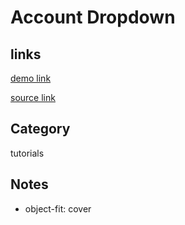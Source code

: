 # Account Dropdown

## links
[demo link](https://aldopolojr.github.io/account-dropdown/)

[source link](https://youtu.be/04u09KBBjfM)

## Category
tutorials

## Notes
- object-fit: cover